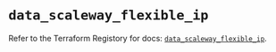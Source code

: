 # `data_scaleway_flexible_ip`

Refer to the Terraform Registory for docs: [`data_scaleway_flexible_ip`](https://registry.terraform.io/providers/scaleway/scaleway/2.22.0/docs/data-sources/flexible_ip).
